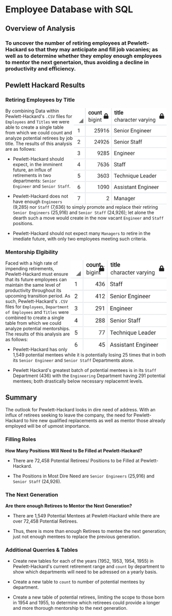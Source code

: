 # Employee Database with SQL

## Overview of Analysis

### To uncover the number of retiring employees at Pewlett-Hackard so that they may anticipate and fill job vacanies; as well as to determine whether they employ enough employees to mentor the next genertaion, thus avoiding a decline in productivity and efficiency. 

## Pewlett Hackard Results

### Retiring Employees by Title

<img align="right" src="https://github.com/chrisknox97/pewlett_hackard_analysis/blob/main/Additional_PNG/retirement_count.png" height="300">

By combining Data within Pewlett-Hackard's ``.CSV`` files for ``Employees`` and ``Titles`` we were able to create a single table from which we could count and analyze potential retirees by job title. The results of this analysis are as follows:

* Pewlett-Hackard should expect, in the imminent future, an influx of retirements in two departments: ``Senior Engineer`` and ``Senior Staff``. 

* Pewlett-Hackard does not have enough ``Engineers`` (9,285) nor ``Staff`` (7,636) to simply promote and replace their retiring ``Senior Engineers`` (25,916) and ``Senior Staff`` (24,926); let alone the dearth such a move would create in the now vacant ``Engineer`` and ``Staff`` positions. 

* Pewlett-Hackard should not expect many ``Managers`` to retire in the imediate future, with only two employees meeting such criteria. 

### Mentorship Elgibility 

<img align="right" src="https://github.com/chrisknox97/pewlett_hackard_analysis/blob/main/Additional_PNG/mentorship_count.png" height="280">

Faced with a high rate of impending retirements, Pewlett-Hackard must ensure that its future employees can maintain the same level of productivity throughout its upcoming transition period. As such, Pewlett-Hackard's ``.CSV`` files for ``Employees``, ``Department of Employees`` and ``Titles`` were combined to create a single table from which we could analyze potential mentorships. The results of this analysis are as follows:

* Pewlett-Hackard has only 1,549 potential mentees while it is potentially losing 25 times that in both its ``Senior Engineer`` and ``Senior Staff`` Departments alone. 

* Pewlett Hackard's greatest batch of potential mentees is in its ``Staff`` Department (436) with the ``Engineering`` Department having 291 potential mentees; both drastically below necessary replacemnt levels. 

## Summary

The outlook for Pewlett-Hackard looks in dire need of address. With an influx of retirees seeking to leave the company, the need for Pewlett-Hackard to hire new qualified replacements as well as mentor those already employed will be of upmost importance. 

### Filling Roles

**How Many Positions Will Need to Be Filled at Pewlett-Hackard?**

* There are 72,458 Potential Retirees/ Positions to be Filled at Pewlett-Hackard. 

* The Positions in Most Dire Need are ``Senior Engineers`` (25,916) and ``Senior Staff`` (24,926).

### The Next Generation

**Are there enough Retirees to Mentor the Next Generation?**

* There are 1,549 Potential Mentees at Pewlett-Hackard while there are over 72,458 Potential Retirees.

* Thus, there is more than enough Retirees to mentee the next generation; just not enough mentees to replace the previous generation. 

### Additional Querries & Tables

* Create new tables for each of the years (1952, 1953, 1954, 1955) in Pewlett-Hackard's current retirement range and ``count`` by department to show which departments will need to be adressed on a yearly basis. 

* Create a new table to ``count`` to number of potential mentees by department. 

* Create a new table of potential retirees, limiting the scope to those born in 1954 and 1955, to determine which retireees could provide a longer and more thorough mentorship to the next generation. 
